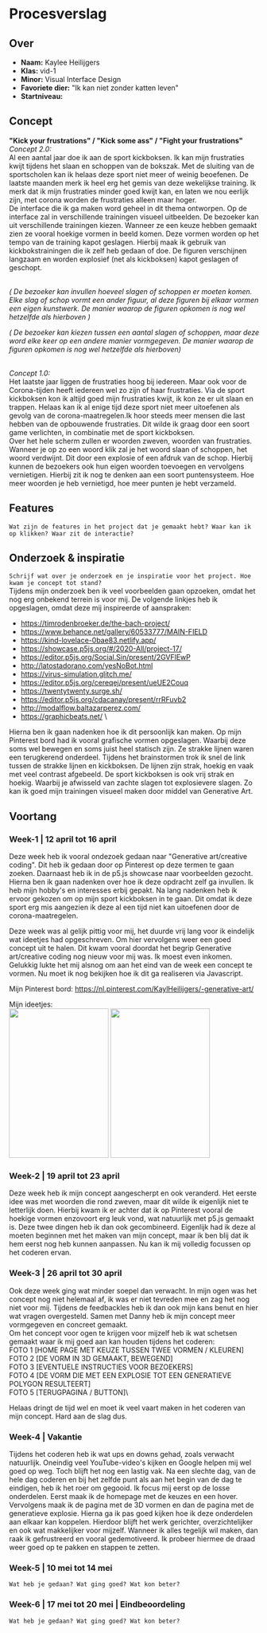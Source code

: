 <!-- Vergeet je niet de comments uit te zetten voordat je begint met typen? 💬 -->

# Procesverslag

## Over
* **Naam:** Kaylee Heilijgers
* **Klas:** vid-1
* **Minor:** Visual Interface Design
* **Favoriete dier:** "Ik kan niet zonder katten leven"
* **Startniveau:** 

## Concept

**"Kick your frustrations" / "Kick some ass" / "Fight your frustrations"**\
_Concept 2.0:_\
Al een aantal jaar doe ik aan de sport kickboksen. Ik kan mijn frustraties kwijt tijdens het slaan en schoppen van de bokszak. Met de sluiting van de sportscholen kan ik helaas deze sport niet meer of weinig beoefenen. De laatste maanden merk ik heel erg het gemis van deze wekelijkse training. Ik merk dat ik mijn frustraties minder goed kwijt kan, en laten we nou eerlijk zijn, met corona worden de frustraties alleen maar hoger. 
\
De interface die ik ga maken word geheel in dit thema ontworpen. Op de interface zal in verschillende trainingen visueel uitbeelden. De bezoeker kan uit verschillende trainingen kiezen. Wanneer ze een keuze hebben gemaakt zien ze vooral hoekige vormen in beeld komen. Deze vormen worden op het tempo van de training kapot geslagen. Hierbij maak ik gebruik van kickbokstrainingen die ik zelf heb gedaan of doe. De figuren verschijnen langzaam en worden explosief (net als kickboksen) kapot geslagen of geschopt.

\
_( De bezoeker kan invullen hoeveel slagen of schoppen er moeten komen. Elke slag of schop vormt een ander figuur, al deze figuren bij elkaar vormen een eigen kunstwerk. De manier waarop de figuren opkomen is nog wel hetzelfde als hierboven )_

_( De bezoeker kan kiezen tussen een aantal slagen of schoppen, maar deze word elke keer op een andere manier vormgegeven. De manier waarop de figuren opkomen is nog wel hetzelfde als hierboven)_

\
_Concept 1.0:_\
Het laatste jaar liggen de frustraties hoog bij iedereen. Maar ook voor de Corona-tijden heeft iedereen wel zo zijn of haar frustraties. Via de sport kickboksen kon ik altijd goed mijn frustraties kwijt, ik kon ze er uit slaan en trappen. Helaas kan ik al enige tijd deze sport niet meer uitoefenen als gevolg van de corona-maatregelen.Ik hoor steeds meer mensen die last hebben van de opbouwende frustraties. Dit wilde ik graag door een soort game verlichten, in combinatie met de sport kickboksen. 
\
Over het hele scherm zullen er woorden zweven, woorden van frustraties. Wanneer je op zo een woord klik zal je het woord slaan of schoppen, het woord verdwijnt. Dit door een explosie of een afdruk van de schop. Hierbij kunnen de bezoekers ook hun eigen woorden toevoegen en vervolgens vernietigen. Hierbij zit ik nog te denken aan een soort puntensysteem. Hoe meer woorden je heb vernietigd, hoe meer punten je hebt verzameld.


## Features

`Wat zijn de features in het project dat je gemaakt hebt? Waar kan ik op klikken? Waar zit de interactie?`

## Onderzoek & inspiratie
`Schrijf wat over je onderzoek en je inspiratie voor het project. Hoe kwam je concept tot stand?`\
Tijdens mijn onderzoek ben ik veel voorbeelden gaan opzoeken, omdat het nog erg onbekend terrein is voor mij. De volgende linkjes heb ik opgeslagen, omdat deze mij inspireerde of aanspraken:
* https://timrodenbroeker.de/the-bach-project/
* https://www.behance.net/gallery/60533777/MAIN-FIELD
* https://kind-lovelace-0bae83.netlify.app/
* https://showcase.p5js.org/#/2020-All/project-17/
* https://editor.p5js.org/Social.Sin/present/2GVFlEwP
* http://latostadorano.com/yesNoBot.html
* https://virus-simulation.glitch.me/
* https://editor.p5js.org/cereqej/present/ueUE2Couq
* https://twentytwenty.surge.sh/
* https://editor.p5js.org/cdacanay/present/rrRFuvb2
* http://modalflow.baltazarperez.com/
* https://graphicbeats.net/
\

Hierna ben ik gaan nadenken hoe ik dit persoonlijk kan maken. Op mijn Pinterest bord had ik vooral  grafische vormen opgeslagen. Waarbij deze soms wel bewegen en soms juist heel statisch zijn. Ze strakke lijnen waren een terugkerend onderdeel. Tijdens het brainstormen trok ik snel de link tussen de strakke lijnen en kickboksen. De lijnen zijn strak, hoekig en vaak met veel contrast afgebeeld. De sport kickboksen is ook vrij strak en hoekig. Waarbij je afwisseld van zachte slagen tot explosievere slagen. Zo kan ik goed mijn trainingen visueel maken door middel van Generative Art.


## Voortang

### Week-1 | 12 april tot 16 april
Deze week heb ik vooral ondezoek gedaan naar "Generative art/creative coding". Dit heb ik gedaan door op Pinterest op deze termen te gaan zoeken. Daarnaast heb ik in de p5.js showcase naar voorbeelden gezocht. Hierna ben ik gaan nadenken over hoe ik deze opdracht zelf ga invullen. Ik heb mijn hobby's en interesses erbij gepakt. Na lang nadenken heb ik ervoor gekozen om op mijn sport kickboksen in te gaan. Dit omdat ik deze sport erg mis aangezien ik deze al een tijd niet kan uitoefenen door de corona-maatregelen.

Deze week was al gelijk pittig voor mij, het duurde vrij lang voor ik eindelijk wat ideetjes had opgeschreven. Om hier vervolgens weer een goed concept uit te halen. Dit kwam vooral doordat het begrip Generative art/creative coding nog nieuw voor mij was. Ik moest even inkomen. Gelukkig lukte het mij alsnog om aan het eind van de week een concept te vormen. Nu moet ik nog bekijken hoe ik dit ga realiseren via Javascript.

Mijn Pinterest bord:
https://nl.pinterest.com/KaylHeilijgers/-generative-art/

Mijn ideetjes:\
<img src="https://user-images.githubusercontent.com/78274513/115018521-3da00380-9eb8-11eb-8273-0b16b87f64f2.JPG" width="200" height="300">
<img src="https://user-images.githubusercontent.com/78274513/115018679-717b2900-9eb8-11eb-9ac1-53cbfec92380.JPG" width="200" height="300">

### Week-2 | 19 april tot 23 april
Deze week heb ik mijn concept aangescherpt en ook veranderd. Het eerste idee was met woorden die rond zweven, maar dit wilde ik eigenlijk niet te letterlijk doen. Hierbij kwam ik er achter dat ik op Pinterest vooral de hoekige vormen enzovoort erg leuk vond, wat natuurlijk met p5.js gemaakt is. Deze twee dingen heb ik dan ook gecombineerd. Eigenlijk had ik deze al moeten beginnen met het maken van mijn concept, maar ik ben blij dat ik hem eerst nog heb kunnen aanpassen. Nu kan ik mij volledig focussen op het coderen ervan.

### Week-3 | 26 april tot 30 april
Ook deze week ging wat minder soepel dan verwacht. In mijn ogen was het concept nog niet helemaal af, ik was er niet tevreden mee en zag het nog niet voor mij. Tijdens de feedbackles heb ik dan ook mijn kans benut en hier wat vragen overgesteld. Samen met Danny heb ik mijn concept meer vormgegeven en concreet gemaakt.\
Om het concept voor ogen te krijgen voor mijzelf heb ik wat schetsen gemaakt waar ik mij goed aan kan houden tijdens het coderen:\
FOTO 1 [HOME PAGE MET KEUZE TUSSEN TWEE VORMEN / KLEUREN]\
FOTO 2 [DE VORM IN 3D GEMAAKT, BEWEGEND]\
FOTO 3 [EVENTUELE INSTRUCTIES VOOR BEZOEKERS]\
FOTO 4 [DE VORM DIE MET EEN EXPLOSIE TOT EEN GENERATIEVE POLYGON RESULTEERT]\
FOTO 5 [TERUGPAGINA / BUTTON]\

Helaas dringt de tijd wel en moet ik veel vaart maken in het coderen van mijn concept. Hard aan de slag dus.

### Week-4 | Vakantie
Tijdens het coderen heb ik wat ups en downs gehad, zoals verwacht natuurlijk. Oneindig veel YouTube-video's kijken en Google helpen mij wel goed op weg. Toch blijft het nog een lastig vak. Na een slechte dag, van de hele dag coderen en bij het zelfde punt als aan het begin van de dag te eindigen, heb ik het roer om gegooid. Ik focus mij eerst op de losse onderdelen. Eerst maak ik de homepage met de keuzes en een hover. Vervolgens maak ik de pagina met de 3D vormen en dan de pagina met de generatieve explosie. Hierna ga ik pas goed kijken hoe ik deze onderdelen aan elkaar kan koppelen. Hierdoor blijft het werk gerichter, overzichtelijker en ook wat makkelijker voor mijzelf. Wanneer ik alles tegelijk wil maken, dan raak ik gefrustreerd en vooral gedemotiveerd. Ik probeer hiermee de draad weer goed op te pakken en stappen te zetten.

### Week-5 | 10 mei tot 14 mei
`Wat heb je gedaan? Wat ging goed? Wat kon beter?`

### Week-6 | 17 mei tot 20 mei | Eindbeoordeling
`Wat heb je gedaan? Wat ging goed? Wat kon beter?`
